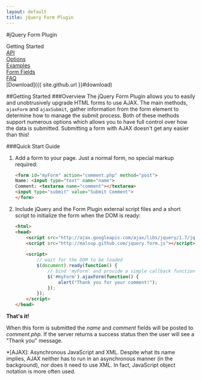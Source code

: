 ```yaml
---
layout: default
title: jQuery Form Plugin
---
```


#jQuery Form Plugin

Getting Started  
[API](http://malsup.com/jquery/form/#api)  
[Options](http://malsup.com/jquery/form/#options-object)  
[Examples](http://malsup.com/jquery/form/#ajaxForm)  
[Form Fields](http://malsup.com/jquery/form/#fields)  
[FAQ](http://malsup.com/jquery/form/#faq)  
[Download]({{ site.github.url }}#download)  

##Getting Started
###Overview
The jQuery Form Plugin allows you to easily and unobtrusively upgrade HTML forms to use AJAX. The main methods, `ajaxForm` and `ajaxSubmit`, gather information from the form element to determine how to manage the submit process. Both of these methods support numerous options which allows you to have full control over how the data is submitted. Submitting a form with AJAX doesn't get any easier than this!

###Quick Start Guide
1. Add a form to your page. Just a normal form, no special markup required:
    ```html
    <form id="myForm" action="comment.php" method="post"> 
    Name: <input type="text" name="name"> 
    Comment: <textarea name="comment"></textarea> 
    <input type="submit" value="Submit Comment"> 
    </form>
    ```
2. Include jQuery and the Form Plugin external script files and a short script to initialize the form when the DOM is ready:
    ```html
    <html> 
    <head> 
        <script src="http://ajax.googleapis.com/ajax/libs/jquery/1.7/jquery.js"></script> 
        <script src="http://malsup.github.com/jquery.form.js"></script> 
     
        <script> 
            // wait for the DOM to be loaded 
            $(document).ready(function() { 
                // bind 'myForm' and provide a simple callback function 
                $('#myForm').ajaxForm(function() { 
                    alert("Thank you for your comment!"); 
                }); 
            }); 
        </script> 
    </head>
    ```

**That's it!**

When this form is submitted the _name_ and _comment_ fields will be posted to _comment.php_. If the server returns a success status then the user will see a "Thank you" message.

*[AJAX]: Asynchronous JavaScript and XML. Despite what its name implies, AJAX neither has to run in an asynchronous manner (in the background), nor does it need to use XML. In fact, JavaScript object notation is more often used.

